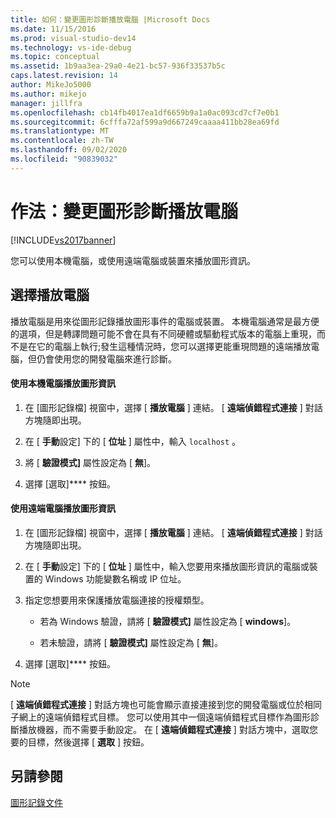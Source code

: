 ```yaml
---
title: 如何：變更圖形診斷播放電腦 |Microsoft Docs
ms.date: 11/15/2016
ms.prod: visual-studio-dev14
ms.technology: vs-ide-debug
ms.topic: conceptual
ms.assetid: 1b9aa3ea-29a0-4e21-bc57-936f33537b5c
caps.latest.revision: 14
author: MikeJo5000
ms.author: mikejo
manager: jillfra
ms.openlocfilehash: cb14fb4017ea1df6659b9a1a0ac093cd7cf7e0b1
ms.sourcegitcommit: 6cfffa72af599a9d667249caaaa411bb28ea69fd
ms.translationtype: MT
ms.contentlocale: zh-TW
ms.lasthandoff: 09/02/2020
ms.locfileid: "90839032"
---
```

# <a name="how-to-change-the-graphics-diagnostics-playback-machine"></a>作法：變更圖形診斷播放電腦
[!INCLUDE[vs2017banner](../includes/vs2017banner.md)]

您可以使用本機電腦，或使用遠端電腦或裝置來播放圖形資訊。  
  
## <a name="choosing-a-playback-machine"></a>選擇播放電腦  
 播放電腦是用來從圖形記錄播放圖形事件的電腦或裝置。 本機電腦通常是最方便的選項，但是轉譯問題可能不會在具有不同硬體或驅動程式版本的電腦上重現，而不是在它的電腦上執行;發生這種情況時，您可以選擇更能重現問題的遠端播放電腦，但仍會使用您的開發電腦來進行診斷。  
  
#### <a name="to-use-the-local-machine-to-play-back-graphics-information"></a>使用本機電腦播放圖形資訊  
  
1. 在 [圖形記錄檔] 視窗中，選擇 [ **播放電腦** ] 連結。 [ **遠端偵錯程式連接** ] 對話方塊隨即出現。  
  
2. 在 [ **手動**設定] 下的 [ **位址** ] 屬性中，輸入 `localhost` 。  
  
3. 將 [ **驗證模式]** 屬性設定為 [ **無**]。  
  
4. 選擇 [選取]**** 按鈕。  
  
#### <a name="to-use-a-remote-machine-to-play-back-graphics-information"></a>使用遠端電腦播放圖形資訊  
  
1. 在 [圖形記錄檔] 視窗中，選擇 [ **播放電腦** ] 連結。 [ **遠端偵錯程式連接** ] 對話方塊隨即出現。  
  
2. 在 [ **手動**設定] 下的 [ **位址** ] 屬性中，輸入您要用來播放圖形資訊的電腦或裝置的 Windows 功能變數名稱或 IP 位址。  
  
3. 指定您想要用來保護播放電腦連接的授權類型。  
  
    - 若為 Windows 驗證，請將 [ **驗證模式]** 屬性設定為 [ **windows**]。  
  
    - 若未驗證，請將 [ **驗證模式]** 屬性設定為 [ **無**]。  
  
4. 選擇 [選取]**** 按鈕。  
  
> [!NOTE]
> [ **遠端偵錯程式連接** ] 對話方塊也可能會顯示直接連接到您的開發電腦或位於相同子網上的遠端偵錯程式目標。 您可以使用其中一個遠端偵錯程式目標作為圖形診斷播放機器，而不需要手動設定。 在 [ **遠端偵錯程式連接** ] 對話方塊中，選取您要的目標，然後選擇 [ **選取** ] 按鈕。  
  
## <a name="see-also"></a>另請參閱  
 [圖形記錄文件](../debugger/graphics-log-document.md)
